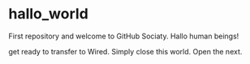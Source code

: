 # hallo_world
First repository and welcome to GitHub Sociaty.
Hallo human beings!

get ready to transfer to Wired. 
Simply close this world. Open the next.
